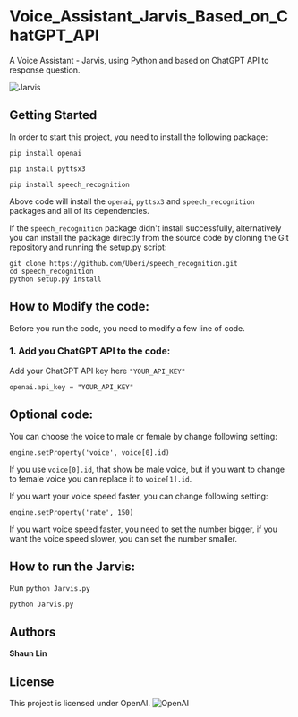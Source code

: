 # Voice_Assistant_Jarvis_Based_on_ChatGPT_API
A Voice Assistant - Jarvis, using Python and based on ChatGPT API to response question.

![Jarvis](https://upload.wikimedia.org/wikipedia/en/e/e0/J.A.R.V.I.S._%28MCU%29.png)

## Getting Started
In order to start this project, you need to install the following package:
```
pip install openai
```
```
pip install pyttsx3
```
```
pip install speech_recognition
```
Above code will install the `openai`, `pyttsx3` and `speech_recognition` packages and all of its dependencies.

If the `speech_recognition` package didn't install successfully, alternatively you can install the package directly from the source code by cloning the Git repository and running the setup.py script:
```
git clone https://github.com/Uberi/speech_recognition.git
cd speech_recognition
python setup.py install
```

## How to Modify the code:
Before you run the code, you need to modify a few line of code.

### 1. Add you ChatGPT API to the code:
Add your ChatGPT API key here `"YOUR_API_KEY"`
```
openai.api_key = "YOUR_API_KEY"
```

## Optional code:
You can choose the voice to male or female by change following setting:
```
engine.setProperty('voice', voice[0].id)
```
If you use `voice[0].id`, that show be male voice, but if you want to change to female voice you can replace it to `voice[1].id`.

If you want your voice speed faster, you can change following setting:
```
engine.setProperty('rate', 150)
```
If you want voice speed faster, you need to set the number bigger, if you want the voice speed slower, you can set the number smaller.

## How to run the Jarvis:
Run `python Jarvis.py`
```
python Jarvis.py
```

## Authors
 **Shaun Lin**
 
## License
This project is licensed under OpenAI.
![OpenAI](https://openai.com/content/images/2022/05/twitter-1.png)
